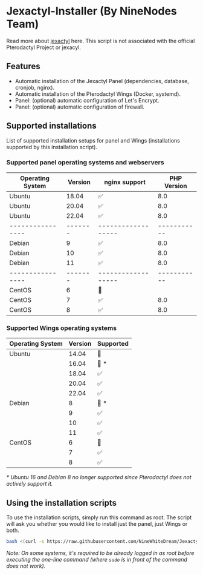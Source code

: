 # Jexactyl-Installer (By NineNodes Team)


Read more about [jexactyl](https://jexactyl.com/) here. This script is not associated with the official Pterodactyl Project or jexacyl.

## Features

- Automatic installation of the Jexactyl Panel (dependencies, database, cronjob, nginx).
- Automatic installation of the Pterodactyl Wings (Docker, systemd).
- Panel: (optional) automatic configuration of Let's Encrypt.
- Panel: (optional) automatic configuration of firewall.

## Supported installations

List of supported installation setups for panel and Wings (installations supported by this installation script).

### Supported panel operating systems and webservers

| Operating System | Version | nginx support      | PHP Version |
| ---------------- | ------- | ------------------ | ----------- |
|     Ubuntu       | 18.04   | :white_check_mark: | 8.0         |
|     Ubuntu       | 20.04   | :white_check_mark: | 8.0         |
|     Ubuntu       | 22.04   | :white_check_mark: | 8.0         |
| ---------------- | ------- | ------------------ | ----------- |
|     Debian       | 9       | :white_check_mark: | 8.0         |
|     Debian       | 10      | :white_check_mark: | 8.0         |
|     Debian       | 11      | :white_check_mark: | 8.0         |
| ---------------- | ------- | ------------------ | ----------- |
|      CentOS      | 6       | :red_circle:       |             |
|      CentOS      | 7       | :white_check_mark: | 8.0         |
|      CentOS      | 8       | :white_check_mark: | 8.0         |

### Supported Wings operating systems

| Operating System | Version | Supported          |
| ---------------- | ------- | ------------------ |
| Ubuntu           | 14.04   | :red_circle:       |
|                  | 16.04   | :red_circle: \*    |
|                  | 18.04   | :white_check_mark: |
|                  | 20.04   | :white_check_mark: |
|                  | 22.04   | :white_check_mark: |
| Debian           | 8       | :red_circle: \*    |
|                  | 9       | :white_check_mark: |
|                  | 10      | :white_check_mark: |
|                  | 11      | :white_check_mark: |
| CentOS           | 6       | :red_circle:       |
|                  | 7       | :white_check_mark: |
|                  | 8       | :white_check_mark: |

_\* Ubuntu 16 and Debian 8 no longer supported since Pterodactyl does not actively support it._

## Using the installation scripts

To use the installation scripts, simply run this command as root. The script will ask you whether you would like to install just the panel, just Wings or both.

```bash
bash <(curl -s https://raw.githubusercontent.com/NineWhiteDream/Jexactyl-Installer/v0.13.0/install.sh)
```

_Note: On some systems, it's required to be already logged in as root before executing the one-line command (where `sudo` is in front of the command does not work)._

